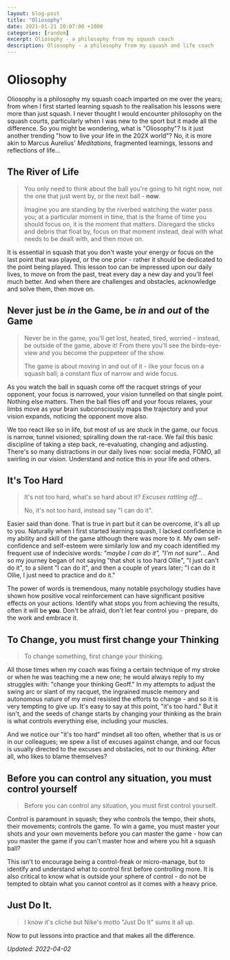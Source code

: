 ```yaml
---
layout: blog-post
title: "Oliosophy"
date: 2021-01-21 20:07:00 +1000
categories: [random]
excerpt: Oliosophy - a philosophy from my squash coach
description: Oliosophy - a philosophy from my squash and life coach
---
```


# Oliosophy

Oliosophy is a philosophy my squash coach imparted on me over the years; from when I first started learning squash to the realisation his lessons were more than just squash. I never thought I would encounter philosophy on the squash courts, particularly when I was new to the sport but it made all the difference. So you might be wondering, what is "Oliosophy"? Is it just another trending "how to live your life in the 202X world"? No, it is more akin to Marcus Aurelius' *Meditations*, fragmented learnings, lessons and reflections of life...

## The River of Life

> You only need to think about the ball you're going to hit right now, not the one that just went by, or the next ball - **now**.
>
> Imagine you are standing by the riverbed watching the water pass you; at a particular moment in time, that is the frame of time you should focus on, it is the moment that matters.
> Disregard the sticks and debris that float by, focus on that moment instead, deal with what needs to be dealt with, and then move on.

It is essential in squash that you don't waste your energy or focus on the last point that was played, or the one prior - rather it should be dedicated to the point being played. This lesson too can be impressed upon our daily lives, to move on from the past, treat every day a new day and you'll feel much better. And when there are challenges and obstacles, acknowledge and solve them, then move on.

## Never just be *in* the Game, be *in* and *out* of the Game

> Never be in the game, you'll get lost, heated, tired, worried - instead, be outside of the game, above it! From there you'll see the birds-eye-view and you become the puppeteer of the show. 
>
> The game is about moving in and out of it - like your focus on a squash ball; a constant flux of narrow and wide focus.

As you watch the ball in squash come off the racquet strings of your opponent, your focus is narrowed, your vision tunnelled on that single point. Nothing else matters. Then the ball flies off and your focus relaxes, your limbs move as your brain subconsciously maps the trajectory and your vision expands, noticing the opponent move also.

We too react like so in life, but most of us are stuck in the game, our focus is narrow, tunnel visioned; spiralling down the rat-race. We fail this basic discipline of taking a step back, re-evaluating, changing and adjusting. There's so many distractions in our daily lives now: social media, FOMO, all swirling in our vision. Understand and notice this in your life and others.

## It's Too Hard

> It's not too hard, what's so hard about it? *Excuses rattling off*... 
>
> No, it's not too hard, instead say "I can do it".

Easier said than done. That is true in part but it can be overcome, it's all up to you. Naturally when I first started learning squash, I lacked confidence in my ability and skill of the game although there was more to it. My own self-confidence and self-esteem were similarly low and my coach identified my frequent use of indecisive words: *"maybe I can do it", "I'm not sure"*... And so my journey began of not saying "that shot is too hard Ollie", "I just can't do it", to a silent "I can do it", and then a couple of years later; "I can do it Ollie, I just need to practice and do it."

The power of words is tremendous, many notable psychology studies have shown how positive vocal reinforcement can have significant positive effects on your actions. Identify what stops you from achieving the results, often it will be **you**. Don't be afraid, don't let fear control you - prepare, do the work and embrace it.

## To Change, you must first change your Thinking

> To change something, first change your thinking.

All those times when my coach was fixing a certain technique of my stroke or when he was teaching me a new one; he would always reply to my struggles with: "change your thinking Geoff." In my attempts to adjust the swing arc or slant of my racquet, the ingrained muscle memory and autonomous nature of my mind resisted the efforts to change - and so it is very tempting to give up. It's easy to say at this point, "it's too hard." But it isn't, and the seeds of change starts by changing your thinking as the brain is what controls everything else, including your muscles.

And we notice our "it's too hard" mindset all too often, whether that is us or in our colleagues; we spew a list of excuses against change, and our focus is usually directed to the excuses and obstacles, not to our thinking. After all, who likes to blame themselves?

## Before you can control any situation, you must control yourself

> Before you can control any situation, you must first control yourself.

Control is paramount in squash; they who controls the tempo, their shots, their movements; controls the game. To win a game, you must master your shots and your own movements before you can master the game - how can you master the game if you can't master how and where you hit a squash ball?

This isn't to encourage being a control-freak or micro-manage, but to identify and understand what to control first before controlling more. It is also critical to know what is outside your sphere of control - do not be tempted to obtain what you cannot control as it comes with a heavy price.

## Just Do It.

> I know it's cliché but Nike's motto "Just Do It" sums it all up.

Now to put lessons into practice and that makes all the difference.


*Updated: 2022-04-02*
